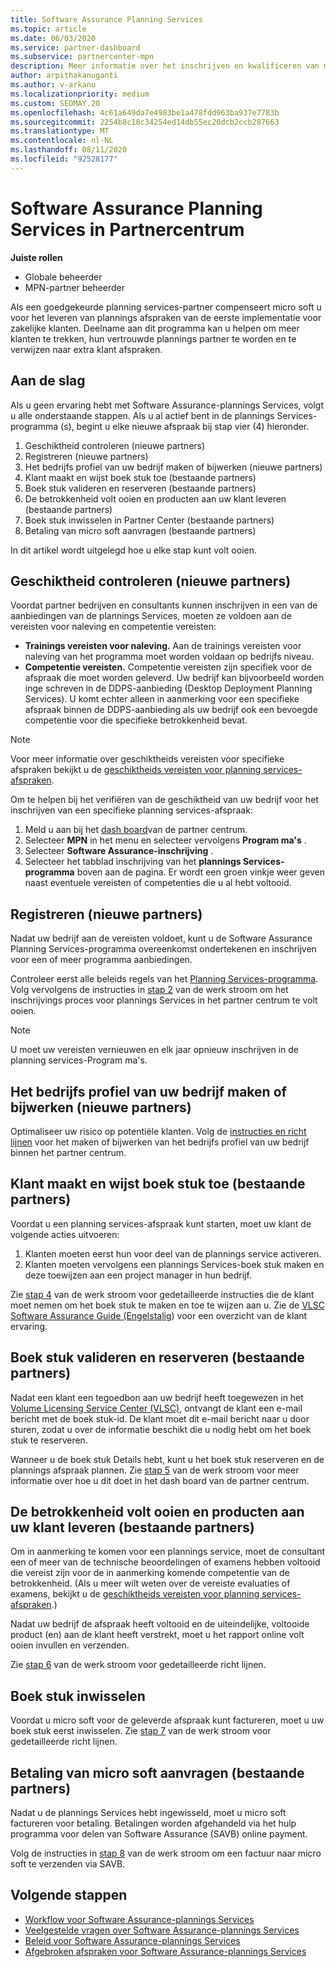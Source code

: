 ```yaml
---
title: Software Assurance Planning Services
ms.topic: article
ms.date: 06/03/2020
ms.service: partner-dashboard
ms.subservice: partnercenter-mpn
description: Meer informatie over het inschrijven en kwalificeren van micro soft planning services-afspraken, zodat u trainingen en andere services kunt leveren aan klanten met Software Assurance.
author: arpithakanuganti
ms.author: v-arkanu
ms.localizationpriority: medium
ms.custom: SEOMAY.20
ms.openlocfilehash: 4c61a649da7e4983be1a478fdd963ba937e7783b
ms.sourcegitcommit: 2254b8c18c34254ed14db55ec20dcb2ccb287663
ms.translationtype: MT
ms.contentlocale: nl-NL
ms.lasthandoff: 08/11/2020
ms.locfileid: "92528177"
---
```

# <a name="software-assurance-planning-services-in-partner-center"></a>Software Assurance Planning Services in Partnercentrum

**Juiste rollen**

- Globale beheerder
- MPN-partner beheerder

Als een goedgekeurde planning services-partner compenseert micro soft u voor het leveren van plannings afspraken van de eerste implementatie voor zakelijke klanten. Deelname aan dit programma kan u helpen om meer klanten te trekken, hun vertrouwde plannings partner te worden en te verwijzen naar extra klant afspraken.

## <a name="get-started"></a>Aan de slag

Als u geen ervaring hebt met Software Assurance-plannings Services, volgt u alle onderstaande stappen. Als u al actief bent in de plannings Services-programma (s), begint u elke nieuwe afspraak bij stap vier (4) hieronder.

1. Geschiktheid controleren (nieuwe partners)
2. Registreren (nieuwe partners)
3. Het bedrijfs profiel van uw bedrijf maken of bijwerken (nieuwe partners)
4. Klant maakt en wijst boek stuk toe (bestaande partners)
5. Boek stuk valideren en reserveren (bestaande partners)
6. De betrokkenheid volt ooien en producten aan uw klant leveren (bestaande partners)
7. Boek stuk inwisselen in Partner Center (bestaande partners)
8. Betaling van micro soft aanvragen (bestaande partners)

In dit artikel wordt uitgelegd hoe u elke stap kunt volt ooien.

## <a name="verify-eligibility-new-partners"></a>Geschiktheid controleren (nieuwe partners)

Voordat partner bedrijven en consultants kunnen inschrijven in een van de aanbiedingen van de plannings Services, moeten ze voldoen aan de vereisten voor naleving en competentie vereisten:

- **Trainings vereisten voor naleving.** Aan de trainings vereisten voor naleving van het programma moet worden voldaan op bedrijfs niveau.
- **Competentie vereisten.** Competentie vereisten zijn specifiek voor de afspraak die moet worden geleverd. Uw bedrijf kan bijvoorbeeld worden inge schreven in de DDPS-aanbieding (Desktop Deployment Planning Services). U komt echter alleen in aanmerking voor een specifieke afspraak binnen de DDPS-aanbieding als uw bedrijf ook een bevoegde competentie voor die specifieke betrokkenheid bevat.

>[!NOTE]
> Voor meer informatie over geschiktheids vereisten voor specifieke afspraken bekijkt u de [geschiktheids vereisten voor planning services-afspraken](software-assurance-dps-requirements.md).

Om te helpen bij het verifiëren van de geschiktheid van uw bedrijf voor het inschrijven van een specifieke planning services-afspraak:

1. Meld u aan bij het [dash board](https://partner.microsoft.com/dashboard/home)van de partner centrum.
2. Selecteer **MPN** in het menu en selecteer vervolgens **Program ma's** .
3. Selecteer **Software Assurance-inschrijving** .
4. Selecteer het tabblad inschrijving van het **plannings Services-programma** boven aan de pagina. Er wordt een groen vinkje weer geven naast eventuele vereisten of competenties die u al hebt voltooid.

## <a name="enroll-new-partners"></a>Registreren (nieuwe partners)

Nadat uw bedrijf aan de vereisten voldoet, kunt u de Software Assurance Planning Services-programma overeenkomst ondertekenen en inschrijven voor een of meer programma aanbiedingen.

Controleer eerst alle beleids regels van het [Planning Services-programma](https://go.microsoft.com/fwlink/?linkid=2115984). Volg vervolgens de instructies in [stap 2](https://go.microsoft.com/fwlink/?linkid=2115983) van de werk stroom om het inschrijvings proces voor plannings Services in het partner centrum te volt ooien.

>[!NOTE]
> U moet uw vereisten vernieuwen en elk jaar opnieuw inschrijven in de planning services-Program ma's.

## <a name="create-or-update-your-companys-business-profile-new-partners"></a>Het bedrijfs profiel van uw bedrijf maken of bijwerken (nieuwe partners)

Optimaliseer uw risico op potentiële klanten. Volg de [instructies en richt lijnen](create-a-marketing-profile.md) voor het maken of bijwerken van het bedrijfs profiel van uw bedrijf binnen het partner centrum.

## <a name="customer-creates-and-assigns-voucher-existing-partners"></a>Klant maakt en wijst boek stuk toe (bestaande partners)

Voordat u een planning services-afspraak kunt starten, moet uw klant de volgende acties uitvoeren:

1. Klanten moeten eerst hun voor deel van de plannings service activeren.
2. Klanten moeten vervolgens een plannings Services-boek stuk maken en deze toewijzen aan een project manager in hun bedrijf.

Zie [stap 4](https://go.microsoft.com/fwlink/?linkid=2115983) van de werk stroom voor gedetailleerde instructies die de klant moet nemen om het boek stuk te maken en toe te wijzen aan u. Zie de [VLSC Software Assurance Guide (Engelstalig](https://download.microsoft.com/download/A/7/D/A7D04694-1B1E-4B18-918F-0EDCD43BA2E5/VLSC-Software-Assurance-Guide_en-US.pdf)) voor een overzicht van de klant ervaring.

## <a name="validate-and-reserve-voucher-existing-partners"></a>Boek stuk valideren en reserveren (bestaande partners)

Nadat een klant een tegoedbon aan uw bedrijf heeft toegewezen in het [Volume Licensing Service Center (VLSC)](https://www.microsoft.com/Licensing/servicecenter/default.aspx), ontvangt de klant een e-mail bericht met de boek stuk-id. De klant moet dit e-mail bericht naar u door sturen, zodat u over de informatie beschikt die u nodig hebt om het boek stuk te reserveren.

Wanneer u de boek stuk Details hebt, kunt u het boek stuk reserveren en de plannings afspraak plannen. Zie [stap 5](https://go.microsoft.com/fwlink/?linkid=2115983) van de werk stroom voor meer informatie over hoe u dit doet in het dash board van de partner centrum.

## <a name="complete-engagement-and-provide-deliverables-to-your-customer-existing-partners"></a>De betrokkenheid volt ooien en producten aan uw klant leveren (bestaande partners)

Om in aanmerking te komen voor een plannings service, moet de consultant een of meer van de technische beoordelingen of examens hebben voltooid die vereist zijn voor de in aanmerking komende competentie van de betrokkenheid. (Als u meer wilt weten over de vereiste evaluaties of examens, bekijkt u de [geschiktheids vereisten voor planning services-afspraken](software-assurance-dps-requirements.md).)

Nadat uw bedrijf de afspraak heeft voltooid en de uiteindelijke, voltooide product (en) aan de klant heeft verstrekt, moet u het rapport online volt ooien invullen en verzenden.

Zie [stap 6](https://go.microsoft.com/fwlink/?linkid=2115983) van de werk stroom voor gedetailleerde richt lijnen.

## <a name="redeem-voucher"></a>Boek stuk inwisselen

Voordat u micro soft voor de geleverde afspraak kunt factureren, moet u uw boek stuk eerst inwisselen. Zie [stap 7](https://go.microsoft.com/fwlink/?linkid=2115983) van de werk stroom voor gedetailleerde richt lijnen.

## <a name="request-payment-from-microsoft-existing-partners"></a>Betaling van micro soft aanvragen (bestaande partners)

Nadat u de plannings Services hebt ingewisseld, moet u micro soft factureren voor betaling. Betalingen worden afgehandeld via het hulp programma voor delen van Software Assurance (SAVB) online payment.

Volg de instructies in [stap 8](https://go.microsoft.com/fwlink/?linkid=2115983) van de werk stroom om een factuur naar micro soft te verzenden via SAVB.

## <a name="next-steps"></a>Volgende stappen

- [Workflow voor Software Assurance-plannings Services](https://go.microsoft.com/fwlink/?linkid=2115983)
- [Veelgestelde vragen over Software Assurance-plannings Services](https://go.microsoft.com/fwlink/?linkid=2116077)
- [Beleid voor Software Assurance-plannings Services](https://go.microsoft.com/fwlink/?linkid=2115984)
- [Afgebroken afspraken voor Software Assurance-plannings Services](https://query.prod.cms.rt.microsoft.com/cms/api/am/binary/RE4sln9)

